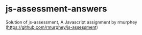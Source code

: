 js-assessment-answers
=====================

Solution of js-assessment, A Javascript assignment by rmurphey (https://github.com/rmurphey/js-assessment)
